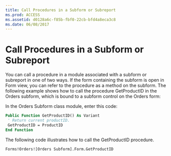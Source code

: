 ```yaml
---
title: Call Procedures in a Subform or Subreport
ms.prod: ACCESS
ms.assetid: d0128a6c-f85b-fbf0-22cb-bfd4a8eca3c8
ms.date: 06/08/2017
---
```



# Call Procedures in a Subform or Subreport

You can call a procedure in a module associated with a subform or subreport in one of two ways. If the form containing the subform is open in Form view, you can refer to the procedure as a method on the subform. The following example shows how to call the procedure GetProductID in the Orders subform, which is bound to a subform control on the Orders form:

In the Orders Subform class module, enter this code:



```vb
Public Function GetProductID() As Variant 
 ' Return current productID. 
 GetProductID = ProductID 
End Function 
```

The following code illustrates how to call the GetProductID procedure.



```vb
Forms!Orders![Orders Subform].Form.GetProductID
```


